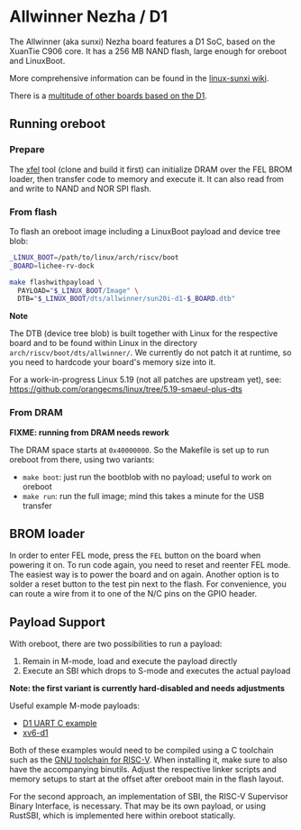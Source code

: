 # Allwinner Nezha / D1

The Allwinner (aka sunxi) Nezha board features a D1 SoC, based on the XuanTie
C906 core. It has a 256 MB NAND flash, large enough for oreboot and LinuxBoot.

More comprehensive information can be found in the [linux-sunxi wiki](
https://linux-sunxi.org/index.php?title=Allwinner_Nezha).

There is a [multitude of other boards based on the D1](
https://linux-sunxi.org/Category:D1_Boards).

## Running oreboot

### Prepare

The [xfel](https://github.com/xboot/xfel) tool (clone and build it first) can
initialize DRAM over the FEL BROM loader, then transfer code to memory and
execute it. It can also read from and write to NAND and NOR SPI flash.

### From flash

To flash an oreboot image including a LinuxBoot payload and device tree blob:

```sh
_LINUX_BOOT=/path/to/linux/arch/riscv/boot
_BOARD=lichee-rv-dock

make flashwithpayload \
  PAYLOAD="$_LINUX_BOOT/Image" \
  DTB="$_LINUX_BOOT/dts/allwinner/sun20i-d1-$_BOARD.dtb"
```

**Note**

The DTB (device tree blob) is built together with Linux for the respective board
and to be found within Linux in the directory `arch/riscv/boot/dts/allwinner/`.
We currently do not patch it at runtime, so you need to hardcode your board's
memory size into it.

For a work-in-progress Linux 5.19 (not all patches are upstream yet), see:
https://github.com/orangecms/linux/tree/5.19-smaeul-plus-dts

### From DRAM

**FIXME: running from DRAM needs rework**

The DRAM space starts at `0x40000000`. So the Makefile is set up to run oreboot
from there, using two variants:

- `make boot`: just run the bootblob with no payload; useful to work on oreboot
- `make run`: run the full image; mind this takes a minute for the USB transfer

## BROM loader

In order to enter FEL mode, press the `FEL` button on the board when powering it
on. To run code again, you need to reset and reenter FEL mode. The easiest way
is to power the board and on again. Another option is to solder a reset button
to the test pin next to the flash. For convenience, you can route a wire from it
to one of the N/C pins on the GPIO header.

## Payload Support

With oreboot, there are two possibilities to run a payload:

1. Remain in M-mode, load and execute the payload directly
2. Execute an SBI which drops to S-mode and executes the actual payload

**Note: the first variant is currently hard-disabled and needs adjustments**

Useful example M-mode payloads:

- [D1 UART C example](
  https://github.com/bigmagic123/d1-nezha-baremeta/tree/main/src/3.uart)
- [xv6-d1](https://github.com/michaelengel/xv6-d1)

Both of these examples would need to be compiled using a C toolchain such as the
[GNU toolchain for RISC-V](https://github.com/riscv/riscv-gnu-toolchain). When
installing it, make sure to also have the accompanying binutils. Adjust the
respective linker scripts and memory setups to start at the offset after oreboot
main in the flash layout.

For the second approach, an implementation of SBI, the RISC-V Supervisor Binary
Interface, is necessary. That may be its own payload, or using RustSBI, which is
implemented here within oreboot statically.
